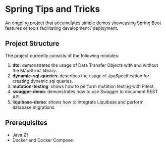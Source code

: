 # Spring Tips and Tricks

An ongoing project that accumulates simple demos showcasing Spring Boot features or tools facilitating development / deployment.

## Project Structure

The project currently consists of the following modules:
1. **dto**: demonstrates the usage of Data Transfer Objects with and without the MapStruct library.
2. **dynamic-sql-queries**: describes the usage of JpaSpecification for creating dynamic sql queries.
3. **mutation-testing**: shows how to perform mutation testing with Pitest.
4. **swagger-demo**: demonstrates how to use Swagger to document REST API.
5. **liquibase-demo**: shows how to integrate Liquibase and perform database migrations.

## Prerequisites

- Java 21
- Docker and Docker Compose